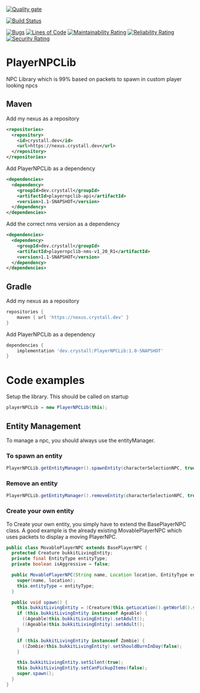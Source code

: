[![Quality gate](https://sonarqube.crystall.dev/api/project_badges/quality_gate?project=dev.crystall%3Aplayernpclib)](https://sonarqube.crystall.dev/dashboard?id=dev.crystall%3Aplayernpclib)

[![Build Status](https://jenkins.crystall.dev/buildStatus/icon?job=PlayerNPCLib%2Fdevelop)](https://jenkins.crystall.dev/job/PlayerNPCLib/job/develop/)

[![Bugs](https://sonarqube.crystall.dev/api/project_badges/measure?project=dev.crystall%3Aplayernpclib&metric=bugs)](https://sonarqube.crystall.dev/dashboard?id=dev.crystall%3Aplayernpclib)
[![Lines of Code](https://sonarqube.crystall.dev/api/project_badges/measure?project=dev.crystall%3Aplayernpclib&metric=ncloc)](https://sonarqube.crystall.dev/dashboard?id=dev.crystall%3Aplayernpclib)
[![Maintainability Rating](https://sonarqube.crystall.dev/api/project_badges/measure?project=dev.crystall%3Aplayernpclib&metric=sqale_rating)](https://sonarqube.crystall.dev/dashboard?id=dev.crystall%3Aplayernpclib)
[![Reliability Rating](https://sonarqube.crystall.dev/api/project_badges/measure?project=dev.crystall%3Aplayernpclib&metric=reliability_rating)](https://sonarqube.crystall.dev/dashboard?id=dev.crystall%3Aplayernpclib)
[![Security Rating](https://sonarqube.crystall.dev/api/project_badges/measure?project=dev.crystall%3Aplayernpclib&metric=security_rating)](https://sonarqube.crystall.dev/dashboard?id=dev.crystall%3Aplayernpclib)

# PlayerNPCLib

NPC Library which is 99% based on packets to spawn in custom player looking npcs

## Maven

Add my nexus as a repository

``` xml
<repositories>
  <repository>
    <id>crystall.dev</id>
    <url>https://nexus.crystall.dev</url>
  </repository>
</repositories>
```

Add PlayerNPCLib as a dependency

```xml
<dependencies>
  <dependency>
    <groupId>dev.crystall</groupId>
    <artifactId>playernpclib-api</artifactId>
    <version>1.1-SNAPSHOT</version>
  </dependency>
</dependencies>
```

Add the correct nms version as a dependency

```xml
<dependencies>
  <dependency>
    <groupId>dev.crystall</groupId>
    <artifactId>playernpclib-nms-v1_20_R1</artifactId>
    <version>1.1-SNAPSHOT</version>
  </dependency>
</dependencies>
```

## Gradle

Add my nexus as a repository

``` groovy
repositories {
    maven { url 'https://nexus.crystall.dev' }
}
```

Add PlayerNPCLib as a dependency

``` groovy
dependencies {
    implementation 'dev.crystall:PlayerNPCLib:1.0-SNAPSHOT'
}
```

# Code examples

Setup the library. This should be called on startup

``` Java
playerNPCLib = new PlayerNPCLib(this);
```

## Entity Management

To manage a npc, you should always use the entityManager.

### To spawn an entity

``` Java
PlayerNPCLib.getEntityManager().spawnEntity(characterSelectionNPC, true);
```

### Remove an entity

``` Java
PlayerNPCLib.getEntityManager().removeEntity(characterSelectionNPC, true);
```

### Create your own entity

To Create your own entity, you simply have to extend the BasePlayerNPC class. A good example is the already existing MovablePlayerNPC which uses packets to
display a moving PlayerNPC.

``` Java 
public class MovablePlayerNPC extends BasePlayerNPC {
  protected Creature bukkitLivingEntity;
  private final EntityType entityType;
  private boolean isAggressive = false;

  public MovablePlayerNPC(String name, Location location, EntityType entityType) {
    super(name, location);
    this.entityType = entityType;
  }

  public void spawn() {
    this.bukkitLivingEntity = (Creature)this.getLocation().getWorld().spawnEntity(this.getLocation(), this.entityType);
    if (this.bukkitLivingEntity instanceof Ageable) {
      ((Ageable)this.bukkitLivingEntity).setAdult();
      ((Ageable)this.bukkitLivingEntity).setAdult();
    }

    if (this.bukkitLivingEntity instanceof Zombie) {
      ((Zombie)this.bukkitLivingEntity).setShouldBurnInDay(false);
    }

    this.bukkitLivingEntity.setSilent(true);
    this.bukkitLivingEntity.setCanPickupItems(false);
    super.spawn();
  }
}
```
